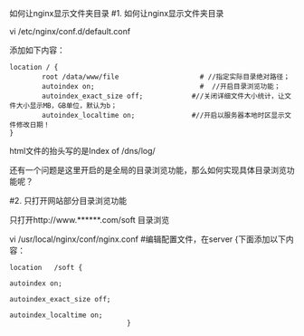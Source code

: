 如何让nginx显示文件夹目录
#1. 如何让nginx显示文件夹目录

vi /etc/nginx/conf.d/default.conf

添加如下内容：

    location / {
            root /data/www/file                    # //指定实际目录绝对路径；
            autoindex on;                          #  //开启目录浏览功能；
            autoindex_exact_size off;            #//关闭详细文件大小统计，让文件大小显示MB，GB单位，默认为b；
            autoindex_localtime on;              #//开启以服务器本地时区显示文件修改日期！
    }


html文件的抬头写的是Index of /dns/log/

还有一个问题是这里开启的是全局的目录浏览功能，那么如何实现具体目录浏览功能呢？

#2. 只打开网站部分目录浏览功能

只打开http://www.******.com/soft 目录浏览

vi  /usr/local/nginx/conf/nginx.conf   #编辑配置文件，在server {下面添加以下内容：

    location   /soft {

    autoindex on;

    autoindex_exact_size off;

    autoindex_localtime on;
                                 }
